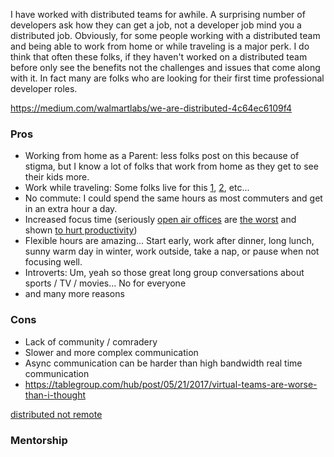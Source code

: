 I have worked with distributed teams for awhile. A surprising number of developers ask how they can get a job, not a developer job mind you a distributed job. Obviously, for some people working with a distributed team and being able to work from home or while traveling is a major perk. I do think that often these folks, if they haven't worked on a distributed team before only see the benefits not the challenges and issues that come along with it. In fact many are folks who are looking for their first time professional developer roles. 

https://medium.com/walmartlabs/we-are-distributed-4c64ec6109f4

### Pros

* Working from home as a Parent: less folks post on this because of stigma, but I know a lot of folks that work from home as they get to see their kids more.
* Work while traveling: Some folks live for this [1](https://nomadlist.com/blog/bartering-skills), [2](https://www.toptal.com/freelance/the-traveling-engineers-survival-guide), etc...
* No commute: I could spend the same hours as most commuters and get in an extra hour a day.
* Increased focus time (seriously [open air offices](http://www.bbc.com/capital/story/20170105-open-offices-are-damaging-our-memories) are [the worst](http://www.slate.com/articles/business/the_ladder/2016/05/open_plan_offices_add_distractions_and_hurt_productivity.html) and shown [to hurt productivity](http://mentalfloss.com/article/84222/open-offices-are-bad-productivity-study-finds))
* Flexible hours are amazing... Start early, work after dinner, long lunch, sunny warm day in winter, work outside, take a nap, or pause when not focusing well.
* Introverts: Um, yeah so those great long group conversations about sports / TV / movies... No for everyone
* and many more reasons

### Cons

* Lack of community / comradery 
* Slower and more complex communication
* Async communication can be harder than high bandwidth real time communication
* https://tablegroup.com/hub/post/05/21/2017/virtual-teams-are-worse-than-i-thought


[distributed not remote](http://vanderburg.org/blog/2016/05/31/mdt_2_distributed.html)

### Mentorship
